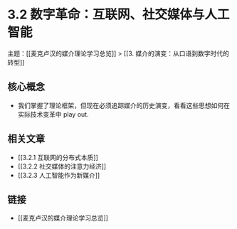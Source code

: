 # 3.2 数字革命：互联网、社交媒体与人工智能

主题：[[麦克卢汉的媒介理论学习总览]] > [[3. 媒介的演变：从口语到数字时代的转型]]

## 核心概念

- 我们掌握了理论框架，但现在必须追踪媒介的历史演变，看看这些思想如何在实际技术变革中 play out.

## 相关文章

- [[3.2.1 互联网的分布式本质]]
- [[3.2.2 社交媒体的注意力经济]]
- [[3.2.3 人工智能作为新媒介]]

## 链接

- [[麦克卢汉的媒介理论学习总览]]

